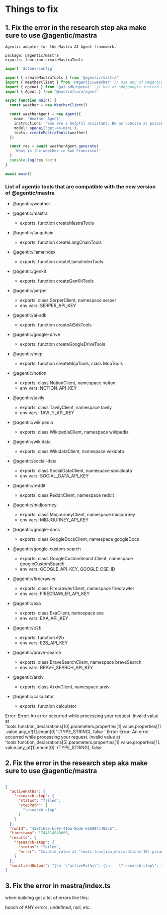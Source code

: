 # Things to fix

## 1. Fix the error in the research step aka make sure to use @agentic/mastra

```plaintext
Agentic adapter for the Mastra AI Agent framework.

package: @agentic/mastra
exports: function createMastraTools
```

```ts
import 'dotenv/config'

import { createMastraTools } from '@agentic/mastra'
import { WeatherClient } from '@agentic/weather' // Use any of @agentic/* tools need to have agentic mastra adapter or you will get an error it was just updated to new version
import { openai } from '@ai-sdk/openai'  // Use ai-sdk/google instead of ai-sdk/openai
import { Agent } from '@mastra/core/agent'

async function main() {
  const weather = new WeatherClient()

  const weatherAgent = new Agent({
    name: 'Weather Agent',
    instructions: 'You are a helpful assistant. Be as concise as possible.',
    model: openai('gpt-4o-mini'),
    tools: createMastraTools(weather)
  })

  const res = await weatherAgent.generate(
    'What is the weather in San Francisco?'
  )
  console.log(res.text)
}

await main()
```

### List of agentic tools that are compatible with the new version of @agentic/mastra
- @agentic/weather

- @agentic/mastra
  - exports: function createMastraTools
- @agentic/langchain
  - exports: function createLangChainTools
- @agentic/llamaindex
  - exports: function createLlamaIndexTools
- @agentic/genkit
  - exports: function createGenKitTools
- @agentic/serper
  - exports: class SerperClient, namespace serper
  - env vars: SERPER_API_KEY
- @agentic/ai-sdk
  - exports: function createAiSdkTools
- @agentic/google-drive
  - exports: function createGoogleDriveTools
- @agentic/mcp
  - exports: function createMcpTools, class McpTools
- @agentic/notion
  - exports: class NotionClient, namespace notion
  - env vars: NOTION_API_KEY
- @agentic/tavily
  - exports: class TavilyClient, namespace tavily
  - env vars: TAVILY_API_KEY
- @agentic/wikipedia
  - exports: class WikipediaClient, namespace wikipedia
- @agentic/wikidata
  - exports: class WikidataClient, namespace wikidata
- @agentic/social-data
  - exports: class SocialDataClient, namespace socialdata
  - env vars: SOCIAL_DATA_API_KEY
- @agentic/reddit
  - exports: class RedditClient, namespace reddit
- @agentic/midjourney
  - exports: class MidjourneyClient, namespace midjourney
  - env vars: MIDJOURNEY_API_KEY
- @agentic/google-docs
  - exports: class GoogleDocsClient, namespace googleDocs
- @agentic/google-custom-search
  - exports: class GoogleCustomSearchClient, namespace googleCustomSearch
  - env vars: GOOGLE_API_KEY, GOOGLE_CSE_ID
- @agentic/firecrawler
  - exports: class FirecrawlerClient, namespace firecrawler
  - env vars: FIRECRAWLER_API_KEY
- @agentic/exa
  - exports: class ExaClient, namespace exa
  - env vars: EXA_API_KEY
- @agentic/e2b
  - exports: function e2b
  - env vars: E2B_API_KEY
- @agentic/brave-search
  - exports: class BraveSearchClient, namespace braveSearch
  - env vars: BRAVE_SEARCH_API_KEY
- @agentic/arxiv
  - exports: class ArxivClient, namespace arxiv
- @agentic/calculator
  - exports: function calculator

Error: Error: An error occurred while processing your request. Invalid value at 'tools.function_declarations[10].parameters.properties[1].value.properties[1].value.any_of[1].enum[0]' (TYPE_STRING), false
`
Error: Error: An error occurred while processing your request. Invalid value at 'tools.function_declarations[5].parameters.properties[1].value.properties[1].value.any_of[1].enum[0]' (TYPE_STRING), false

## 2. Fix the error in the research step aka make sure to use @agentic/mastra

```json

{
  "activePaths": {
    "research-step": {
      "status": "failed",
      "stepPath": [
        "research-step"
      ]
    }
  },
  "runId": "4a8f167e-bc95-41ba-8bde-566887c4033b",
  "timestamp": 1744314840600,
  "results": {
    "research-step": {
      "status": "failed",
      "error": "Invalid value at 'tools.function_declarations[10].parameters.properties[1].value.properties[1].value.any_of[1].enum[0]' (TYPE_STRING), false"
    }
  },
  "sanitizedOutput": "{\n  \"activePaths\": {\n    \"research-step\": {\n      \"status\": \"failed\",\n      \"stepPath\": [\n        \"research-step\"\n      ]\n    }\n  },\n  \"runId\": \"4a8f167e-bc95-41ba-8bde-566887c4033b\",\n  \"timestamp\": 1744314840600,\n  \"results\": {\n    \"research-step\": {\n      \"status\": \"failed\",\n      \"error\": \"Invalid value at 'tools.function_declarations[10].parameters.properties[1].value.properties[1].value.any_of[1].enum[0]' (TYPE_STRING), false\"\n    }\n  }\n}"
}
```

## 3. Fix the error in mastra/index.ts

when building got a lot of errors like this:

bunch of ANY errors, undefined, null, etc.
